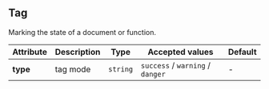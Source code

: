 ## Tag
Marking the state of a document or function.

<ex-code name="ex-tag-basic"></ex-code>

<ex-footer edit-link="https://github.com/zeit-ui/vue/edit/master/docs/en-us/components/tag.md">

| Attribute | Description | Type | Accepted values | Default
| ---------- | ---------- | ---- |  -------------- | ------ |
| **type** | tag mode | `string` | `success` / `warning` / `danger` | - |

</ex-footer>
